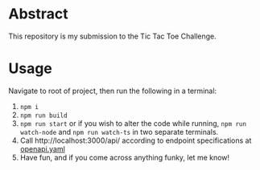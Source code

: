 # Abstract
This repository is my submission to the Tic Tac Toe Challenge.

# Usage
Navigate to root of project, then run the following in a terminal:
1. `npm i`
2. `npm run build`
3. `npm run start` or if you wish to alter the code while running, `npm run watch-node` and `npm run watch-ts` in two separate terminals.
4. Call http://localhost:3000/api/ according to endpoint specifications at [openapi.yaml](openapi.yaml)
5. Have fun, and if you come across anything funky, let me know!
